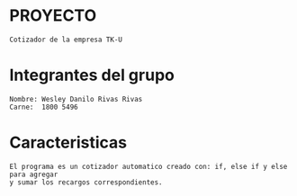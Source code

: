 # PROYECTO 
    Cotizador de la empresa TK-U

# Integrantes del grupo

    Nombre: Wesley Danilo Rivas Rivas
    Carne:  1800 5496

# Caracteristicas 

    El programa es un cotizador automatico creado con: if, else if y else para agregar 
    y sumar los recargos correspondientes.